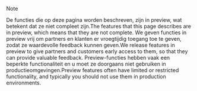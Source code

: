 > [!Note]
> <span data-ttu-id="8f5dc-101">De functies die op deze pagina worden beschreven, zijn in preview, wat betekent dat ze niet compleet zijn.</span><span class="sxs-lookup"><span data-stu-id="8f5dc-101">The features that this page describes are in preview, which means that they are not complete.</span></span> <span data-ttu-id="8f5dc-102">We geven functies in preview vrij om partners en klanten er vroegtijdig toegang toe te geven, zodat ze waardevolle feedback kunnen geven.</span><span class="sxs-lookup"><span data-stu-id="8f5dc-102">We release features in preview to give partners and customers early access to them, so that they can provide valuable feedback.</span></span> <span data-ttu-id="8f5dc-103">Preview-functies hebben vaak een beperkte functionaliteit en u moet ze doorgaans niet gebruiken in productieomgevingen.</span><span class="sxs-lookup"><span data-stu-id="8f5dc-103">Preview features often have limited or restricted functionality, and typically you should not use them in production environments.</span></span>
